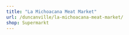 ```yaml
---
title: "La Michoacana Meat Market"
url: /duncanville/la-michoacana-meat-market/
shop: Supermarkt
---
```

